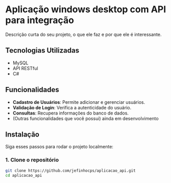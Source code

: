 # Aplicação windows desktop com API para integração

Descrição curta do seu projeto, o que ele faz e por que ele é interessante.

## Tecnologias Utilizadas

- MySQL
- API RESTful
- C#

## Funcionalidades

- **Cadastro de Usuários**: Permite adicionar e gerenciar usuários.
- **Validação de Login**: Verifica a autenticidade do usuário.
- **Consultas**: Recupera informações do banco de dados.
- (Outras funcionalidades que você possui) ainda em desenvolvimento

## Instalação

Siga esses passos para rodar o projeto localmente:

### 1. Clone o repositório

```bash
git clone https://github.com/jefinhocps/aplicacao_api.git
cd aplicacao_api
